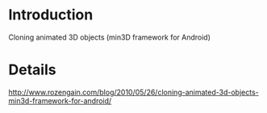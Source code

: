 # Introduction #

Cloning animated 3D objects (min3D framework for Android)


# Details #
http://www.rozengain.com/blog/2010/05/26/cloning-animated-3d-objects-min3d-framework-for-android/